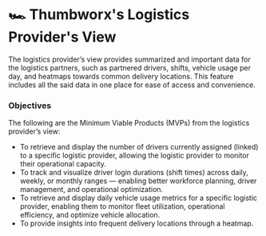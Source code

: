 # 🏎️ Thumbworx's Logistics Provider's View

The logistics provider’s view provides summarized and important data for the logistics partners, such as partnered drivers, shifts, vehicle usage per day, and heatmaps towards common delivery locations. This feature includes all the said data in one place for ease of access and convenience.

### Objectives
The following are the Minimum Viable Products (MVPs) from the logistics provider’s view:
- To retrieve and display the number of drivers currently assigned (linked) to a specific logistic provider, allowing the logistic provider to monitor their operational capacity.
- To track and visualize driver login durations (shift times) across daily, weekly, or monthly ranges — enabling better workforce planning, driver management, and operational optimization.
- To retrieve and display daily vehicle usage metrics for a specific logistic provider, enabling them to monitor fleet utilization, operational efficiency, and optimize vehicle allocation.
- To provide insights into frequent delivery locations through a heatmap.